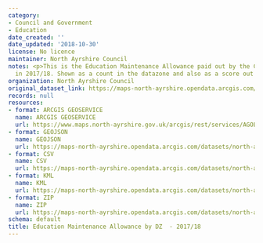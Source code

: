 ```yaml
---
category:
- Council and Government
- Education
date_created: ''
date_updated: '2018-10-30'
license: No licence
maintainer: North Ayrshire Council
notes: <p>This is the Education Maintenance Allowance paid out by the Council by Datazone
  in 2017/18. Shown as a count in the datazone and also as a score out of 10.</p>
organization: North Ayrshire Council
original_dataset_link: https://maps-north-ayrshire.opendata.arcgis.com/maps/north-ayrshire::education-maintenance-allowance-by-dz-2017-18
records: null
resources:
- format: ARCGIS GEOSERVICE
  name: ARCGIS GEOSERVICE
  url: https://www.maps.north-ayrshire.gov.uk/arcgis/rest/services/AGOL/Open_Data_Portal4/MapServer/3
- format: GEOJSON
  name: GEOJSON
  url: https://maps-north-ayrshire.opendata.arcgis.com/datasets/north-ayrshire::education-maintenance-allowance-by-dz-2017-18.geojson?outSR=%7B%22latestWkid%22%3A27700%2C%22wkid%22%3A27700%7D
- format: CSV
  name: CSV
  url: https://maps-north-ayrshire.opendata.arcgis.com/datasets/north-ayrshire::education-maintenance-allowance-by-dz-2017-18.csv?outSR=%7B%22latestWkid%22%3A27700%2C%22wkid%22%3A27700%7D
- format: KML
  name: KML
  url: https://maps-north-ayrshire.opendata.arcgis.com/datasets/north-ayrshire::education-maintenance-allowance-by-dz-2017-18.kml?outSR=%7B%22latestWkid%22%3A27700%2C%22wkid%22%3A27700%7D
- format: ZIP
  name: ZIP
  url: https://maps-north-ayrshire.opendata.arcgis.com/datasets/north-ayrshire::education-maintenance-allowance-by-dz-2017-18.zip?outSR=%7B%22latestWkid%22%3A27700%2C%22wkid%22%3A27700%7D
schema: default
title: Education Maintenance Allowance by DZ  - 2017/18
---
```

